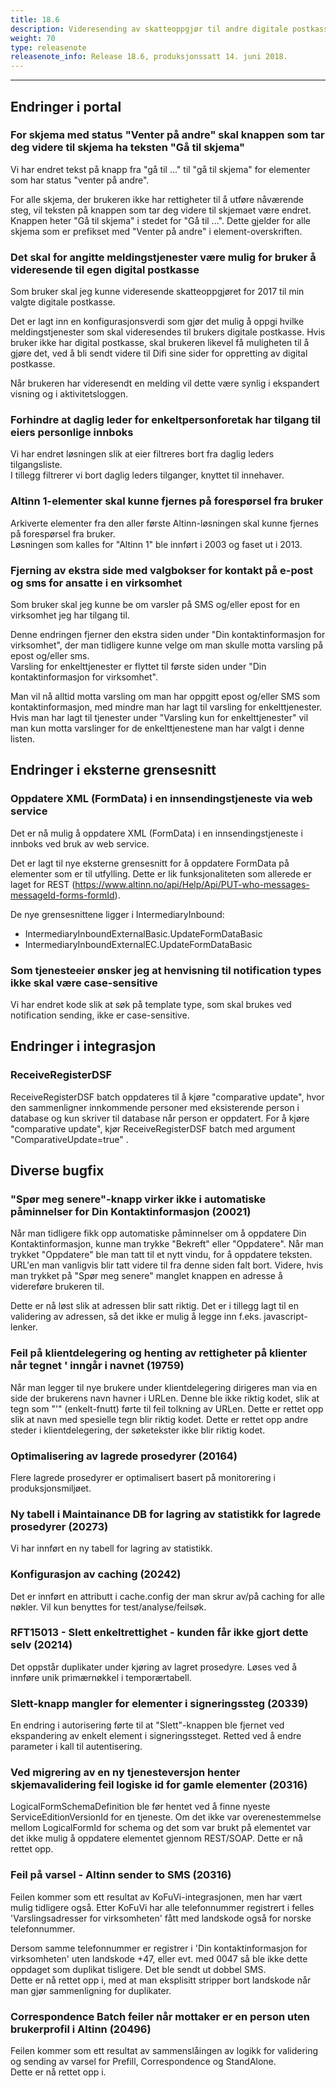 ```yaml
---
title: 18.6
description: Videresending av skatteoppgjør til andre digitale postkasser, feilrettinger m.m.
weight: 70
type: releasenote
releasenote_info: Release 18.6, produksjonssatt 14. juni 2018.
---
```


***
## Endringer i portal

### For skjema med status "Venter på andre" skal knappen som tar deg videre til skjema ha teksten "Gå til skjema"
Vi har endret tekst på knapp fra "gå til ..." til "gå til skjema" for elementer som har status "venter på andre".

For alle skjema, der brukeren ikke har rettigheter til å utføre nåværende steg, vil teksten på knappen som tar deg videre til skjemaet være endret.
Knappen heter "Gå til skjema" i stedet for "Gå til ...". Dette gjelder for alle skjema som er prefikset med "Venter på andre" i element-overskriften. 


### Det skal for angitte meldingstjenester være mulig for bruker å videresende til egen digital postkasse
Som bruker skal jeg kunne videresende skatteoppgjøret for 2017 til min valgte digitale postkasse.

Det er lagt inn en konfigurasjonsverdi som gjør det mulig å oppgi hvilke meldingstjenester som skal videresendes til brukers digitale postkasse.
Hvis bruker ikke har digital postkasse, skal brukeren likevel få muligheten til å gjøre det,
ved å bli sendt videre til Difi sine sider for oppretting av digital postkasse.

Når brukeren har videresendt en melding vil dette være synlig i ekspandert visning og i aktivitetsloggen.


### Forhindre at daglig leder for enkeltpersonforetak har tilgang til eiers personlige innboks
Vi har endret løsningen slik at eier filtreres bort fra daglig leders tilgangsliste.  
I tillegg filtrerer vi bort daglig leders tilganger, knyttet til innehaver.


### Altinn 1-elementer skal kunne fjernes på forespørsel fra bruker
Arkiverte elementer fra den aller første Altinn-løsningen skal kunne fjernes på forespørsel fra bruker.  
Løsningen som kalles for "Altinn 1" ble innført i 2003 og faset ut i 2013.


### Fjerning av ekstra side med valgbokser for kontakt på e-post og sms for ansatte i en virksomhet
Som bruker skal jeg kunne be om varsler på SMS og/eller epost for en virksomhet jeg har tilgang til.

Denne endringen fjerner den ekstra siden under "Din kontaktinformasjon for virksomhet",
der man tidligere kunne velge om man skulle motta varsling på epost og/eller sms.  
Varsling for enkelttjenester er flyttet til første siden under "Din kontaktinformasjon for virksomhet".

Man vil nå alltid motta varsling om man har oppgitt epost og/eller SMS som kontaktinformasjon,
med mindre man har lagt til varsling for enkelttjenester.
Hvis man har lagt til tjenester under "Varsling kun for enkelttjenester" vil man kun motta varslinger for de enkelttjenestene man har valgt i denne listen.


## Endringer i eksterne grensesnitt

### Oppdatere XML (FormData) i en innsendingstjeneste via web service
Det er nå mulig å oppdatere XML (FormData) i en innsendingstjeneste i innboks ved bruk av web service.

Det er lagt til nye eksterne grensesnitt for å oppdatere FormData på elementer som er til utfylling.
Dette er lik funksjonaliteten som allerede er laget for REST (https://www.altinn.no/api/Help/Api/PUT-who-messages-messageId-forms-formId).

De nye grensesnittene ligger i IntermediaryInbound:

- IntermediaryInboundExternalBasic.UpdateFormDataBasic
- IntermediaryInboundExternalEC.UpdateFormDataBasic

### Som tjenesteeier ønsker jeg at henvisning til notification types ikke skal være case-sensitive
Vi har endret kode slik at søk på template type, som skal brukes ved notification sending, ikke er case-sensitive.


## Endringer i integrasjon

### ReceiveRegisterDSF
ReceiveRegisterDSF batch oppdateres til å kjøre "comparative update", hvor den sammenligner innkommende personer
med eksisterende person i database og kun skriver til database når person er oppdatert.
For å kjøre "comparative update", kjør ReceiveRegisterDSF batch med argument "ComparativeUpdate=true" .


## Diverse bugfix

### "Spør meg senere"-knapp virker ikke i automatiske påminnelser for Din Kontaktinformasjon (20021)
Når man tidligere fikk opp automatiske påminnelser om å oppdatere Din Kontaktinformasjon, kunne man trykke "Bekreft" eller "Oppdatere".
Når man trykket "Oppdatere" ble man tatt til et nytt vindu, for å oppdatere teksten.
URL'en man vanligvis blir tatt videre til fra denne siden falt bort. Videre, hvis man trykket på "Spør meg senere"
manglet knappen en adresse å videreføre brukeren til.

Dette er nå løst slik at adressen blir satt riktig. Det er i tillegg lagt til en validering av adressen,
så det ikke er mulig å legge inn f.eks. javascript-lenker.

### Feil på klientdelegering og henting av rettigheter på klienter når tegnet ' inngår i navnet (19759)
Når man legger til nye brukere under klientdelegering dirigeres man via en side der brukerens navn havner i URLen.
Denne ble ikke riktig kodet, slik at tegn som "'" (enkelt-fnutt) førte til feil tolkning av URLen.
Dette er rettet opp slik at navn med spesielle tegn blir riktig kodet. Dette er rettet opp andre steder i klientdelegering, der søketekster ikke blir riktig kodet.

### Optimalisering av lagrede prosedyrer (20164)
Flere lagrede prosedyrer er optimalisert basert på monitorering i produksjonsmiljøet.

### Ny tabell i Maintainance DB for lagring av statistikk for lagrede prosedyrer (20273)
Vi har innført en ny tabell for lagring av statistikk.

### Konfigurasjon av caching (20242)
Det er innført en attributt i cache.config der man skrur av/på caching for alle nøkler. Vil kun benyttes for test/analyse/feilsøk.

### RFT15013 - Slett enkeltrettighet - kunden får ikke gjort dette selv (20214)
Det oppstår duplikater under kjøring av lagret prosedyre. Løses ved å innføre unik primærnøkkel i temporærtabell.

### Slett-knapp mangler for elementer i signeringssteg (20339)
En endring i autorisering førte til at "Slett"-knappen ble fjernet ved ekspandering av enkelt element i signeringssteget.
Retted ved å endre parameter i kall til autentisering.

### Ved migrering av en ny tjenesteversjon henter skjemavalidering feil logiske id for gamle elementer (20316)
LogicalFormSchemaDefinition ble før hentet ved å finne nyeste ServiceEditionVersionId for en tjeneste.
Om det ikke var overenestemmelse mellom LogicalFormId for schema og det som var brukt på elementet var det ikke mulig å oppdatere elementet gjennom REST/SOAP.
Dette er nå rettet opp.

### Feil på varsel - Altinn sender to SMS (20316)
Feilen kommer som ett resultat av KoFuVi-integrasjonen, men har vært mulig tidligere også.
Etter KoFuVi har alle telefonnummer registrert i felles 'Varslingsadresser for virksomheten' fått med landskode også for norske telefonnummer.

Dersom samme telefonnummer er registrer i 'Din kontaktinformasjon for virksomheten' uten landskode +47,
eller evt. med 0047 så ble ikke dette oppdaget som duplikat tisligere. Det ble sendt ut dobbel SMS.  
Dette er nå rettet opp i, med at man eksplisitt stripper bort landskode når man gjør sammenligning for duplikater.

### Correspondence Batch feiler når mottaker er en person uten brukerprofil i Altinn (20496)
Feilen kommer som ett resultat av sammenslåingen av logikk for validering og sending av varsel for Prefill, Correspondence og StandAlone.  
Dette er nå rettet opp i.